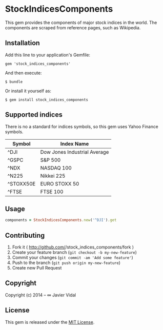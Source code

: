 # StockIndicesComponents

This gem provides the components of major stock indices in the world. The components are scraped from reference
pages, such as Wikipedia.

## Installation

Add this line to your application's Gemfile:

    gem 'stock_indices_components'

And then execute:

    $ bundle

Or install it yourself as:

    $ gem install stock_indices_components

## Supported indices

There is no a standard for indices symbols, so this gem uses Yahoo Finance symbols.

| Symbol | Index Name |
| ------ | ---------- |
| ^DJI | Dow Jones Industrial Average |
| ^GSPC | S&P 500 |
| ^NDX | NASDAQ 100 |
| ^N225 | Nikkei 225 |
| ^STOXX50E | EURO STOXX 50 |
| ^FTSE | FTSE 100 |

## Usage

```ruby
components = StockIndicesComponents.new('^DJI').get
```

## Contributing

1. Fork it ( http://github.com/<my-github-username>/stock_indices_components/fork )
2. Create your feature branch (`git checkout -b my-new-feature`)
3. Commit your changes (`git commit -am 'Add some feature'`)
4. Push to the branch (`git push origin my-new-feature`)
5. Create new Pull Request

## Copyright

Copyright (c) 2014 – ∞ Javier Vidal

## License

This gem is released under the [MIT License](http://opensource.org/licenses/MIT).